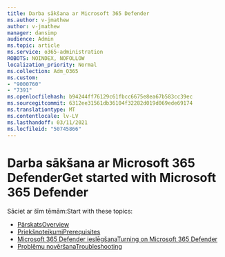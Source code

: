 ```yaml
---
title: Darba sākšana ar Microsoft 365 Defender
ms.author: v-jmathew
author: v-jmathew
manager: dansimp
audience: Admin
ms.topic: article
ms.service: o365-administration
ROBOTS: NOINDEX, NOFOLLOW
localization_priority: Normal
ms.collection: Adm_O365
ms.custom:
- "9000760"
- "7391"
ms.openlocfilehash: b94244ff76129c61fbcc6675e8ea67b583cc39ec
ms.sourcegitcommit: 6312ee31561db36104f32282d019d069ede69174
ms.translationtype: MT
ms.contentlocale: lv-LV
ms.lasthandoff: 03/11/2021
ms.locfileid: "50745866"
---
```

# <a name="get-started-with-microsoft-365-defender"></a><span data-ttu-id="dc261-102">Darba sākšana ar Microsoft 365 Defender</span><span class="sxs-lookup"><span data-stu-id="dc261-102">Get started with Microsoft 365 Defender</span></span>

<span data-ttu-id="dc261-103">Sāciet ar šīm tēmām:</span><span class="sxs-lookup"><span data-stu-id="dc261-103">Start with these topics:</span></span>

- [<span data-ttu-id="dc261-104">Pārskats</span><span class="sxs-lookup"><span data-stu-id="dc261-104">Overview</span></span>](https://docs.microsoft.com/microsoft-365/security/mtp/microsoft-threat-protection)
- [<span data-ttu-id="dc261-105">Priekšnoteikumi</span><span class="sxs-lookup"><span data-stu-id="dc261-105">Prerequisites</span></span>](https://docs.microsoft.com/microsoft-365/security/mtp/prerequisites)
- [<span data-ttu-id="dc261-106">Microsoft 365 Defender ieslēgšana</span><span class="sxs-lookup"><span data-stu-id="dc261-106">Turning on Microsoft 365 Defender</span></span>](https://docs.microsoft.com/microsoft-365/security/mtp/mtp-enable)
- [<span data-ttu-id="dc261-107">Problēmu novēršana</span><span class="sxs-lookup"><span data-stu-id="dc261-107">Troubleshooting</span></span>](https://docs.microsoft.com/microsoft-365/security/mtp/troubleshoot)
